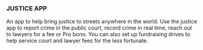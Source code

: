 ### JUSTICE APP
An app to help bring justice to streets anywhere in the world. Use the justice app to report crime in the
public court, record crime in real time, reach out to lawyers for a fee or Pro bono. You can also set up 
fundraising drives to help service court and lawyer fees for the less fortunate.